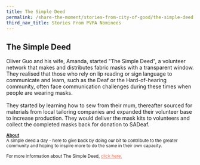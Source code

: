 ```yaml
---
title: The Simple Deed
permalink: /share-the-moment/stories-from-city-of-good/the-simple-deed
third_nav_title: Stories From PVPA Nominees
---
```


## The Simple Deed

Oliver Guo and his wife, Amanda, started "The Simple Deed", a volunteer network that makes and distributes fabric masks with a transparent window. They realised that those who rely on lip reading or sign language to communicate and learn, such as the Deaf or the Hard-of-hearing community, often face communication challenges during these times when people are wearing masks.
<br><br>They started by learning how to sew from their mum, thereafter sourced for materials from local tailoring companies and expanded their volunteer base to increase production. They would deliver the mask kits to volunteers and collect the completed masks back for donation to SADeaf.

<sup><b><u>About</u></b><br>A simple deed a day - here to give back by doing our bit to contribute to the greater community and hoping to inspire more to do the same in their own capacity.<br><br>For more information about The Simple Deed, <a href="https://linktr.ee/thesimpledeed" style="color:tomato">click here.</a></sup>
